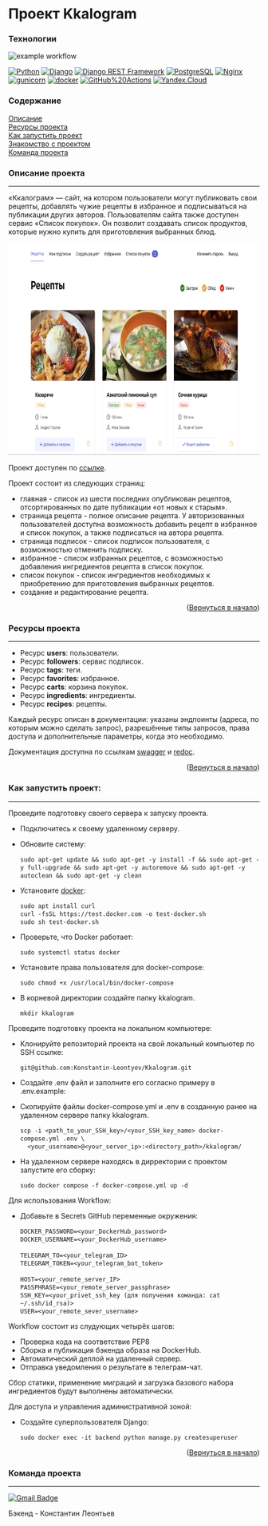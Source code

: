 # Проект Kkalogram

### Технологии
![example workflow](https://github.com/Konstantin-Leontyev/kkalogram/actions/workflows/kkalogram.yml/badge.svg)  
  
[![Python](https://img.shields.io/badge/-Python-464646?style=flat-square&logo=Python)](https://www.python.org/)
[![Django](https://img.shields.io/badge/-Django-464646?style=flat-square&logo=Django)](https://www.djangoproject.com/)
[![Django REST Framework](https://img.shields.io/badge/-Django%20REST%20Framework-464646?style=flat-square&logo=Django%20REST%20Framework)](https://www.django-rest-framework.org/)
[![PostgreSQL](https://img.shields.io/badge/-PostgreSQL-464646?style=flat-square&logo=PostgreSQL)](https://www.postgresql.org/)
[![Nginx](https://img.shields.io/badge/-NGINX-464646?style=flat-square&logo=NGINX)](https://nginx.org/ru/)
[![gunicorn](https://img.shields.io/badge/-gunicorn-464646?style=flat-square&logo=gunicorn)](https://gunicorn.org/)
[![docker](https://img.shields.io/badge/-Docker-464646?style=flat-square&logo=docker)](https://www.docker.com/)
[![GitHub%20Actions](https://img.shields.io/badge/-GitHub%20Actions-464646?style=flat-square&logo=GitHub%20actions)](https://github.com/features/actions)
[![Yandex.Cloud](https://img.shields.io/badge/-Yandex.Cloud-464646?style=flat-square&logo=Yandex.Cloud)](https://cloud.yandex.ru/)

### Содержание

[Описание](#description)  
[Ресурсы проекта](#resorces)  
[Как запустить проект](#start)  
[Знакомство с проектом](#command)  
[Команда проекта](#team)

<a name="description"><h3>Описание проекта</h3></a>
___

«Ккалограм» — сайт, на котором пользователи могут публиковать свои рецепты, добавлять чужие рецепты в избранное и подписываться на публикации других авторов. 
Пользователям сайта также доступен сервис «Список покупок». Он позволит создавать список продуктов, которые нужно купить для приготовления выбранных блюд.

<p align="center"><img height="425" src="preview.png"></p>

Проект доступен по [ссылке](https://kkalogram.ru/recipes).

Проект состоит из следующих страниц: 
* главная - список из шести последних опубликован рецептов, отсортированных по дате публикации «от новых к старым».
* страница рецепта - полное описание рецепта. У авторизованных пользователей доступна возможность добавить рецепт в избранное и список покупок, а также подписаться на автора рецепта.
* страница подписок - список подписок пользователя, с возможностью отменить подписку.
* избранное - список избранных рецептов, с возможностью добавления ингредиентов рецепта в список покупок.
* список покупок - список ингредиентов необходимых к приобретению для приготовления выбранных рецептов.
* создание и редактирование рецепта.

<p align="right">(<a href="#description">Вернуться в начало</a>)</p>

<a name="resorces"><h3>Ресурсы проекта</h3></a>
___
* Ресурс **users**: пользователи.
* Ресурс **followers**: сервис подписок.
* Ресурс **tags**: теги.
* Ресурс **favorites**: избранное.
* Ресурс **carts**: корзина покупок.
* Ресурс **ingredients**: ингредиенты.
* Ресурс **recipes**: рецепты.

Каждый ресурс описан в документации: указаны эндпоинты (адреса, по которым можно сделать запрос), разрешённые типы запросов, права доступа и дополнительные параметры, когда это необходимо.

Документация доступна по ссылкам [swagger](https://kkalogram.ru/swagger/) и [redoc](https://kkalogram.ru/redoc/).
<p align="right">(<a href="#description">Вернуться в начало</a>)</p>

<a name="start"><h3>Как запустить проект:</h3></a>
___
Проведите подготовку своего сервера к запуску проекта.

* Подключитесь к своему удаленному серверу. 

* Обновите систему:
  
  ```angular2html
  sudo apt-get update && sudo apt-get -y install -f && sudo apt-get -y full-upgrade && sudo apt-get -y autoremove && sudo apt-get -y autoclean && sudo apt-get -y clean
  ```

* Установите [docker](https://docs.docker.com/engine/install/ubuntu/#install-using-the-convenience-script):

  ```angular2html
  sudo apt install curl
  curl -fsSL https://test.docker.com -o test-docker.sh
  sudo sh test-docker.sh
  ```

* Проверьте, что Docker работает:

  ```angular2html
  sudo systemctl status docker
  ```

* Установите права пользователя для docker-compose:

  ```angular2html
  sudo chmod +x /usr/local/bin/docker-compose
  ```

* В корневой директории создайте папку kkalogram.

  ```angular2html
  mkdir kkalogram
  ```

Проведите подготовку проекта на локальном компьютере:

* Клонируйте репозиторий проекта на свой локальный компьютер по SSH ссылке:

  ```angular2html
  git@github.com:Konstantin-Leontyev/Kkalogram.git
  ```

* Создайте .env файл и заполните его согласно примеру в .env.example:

* Скопируйте файлы docker-compose.yml и .env в созданную ранее на удаленном сервере папку kkalogram.

  ```angular2html
  scp -i <path_to_your_SSH_key>/<your_SSH_key_name> docker-compose.yml .env \ 
    <your_username>@<your_server_ip>:<directory_path>/kkalogram/
  ```
  
* На удаленном сервере находясь в дирректории с проектом запустите его сборку:

  ```angular2html
  sudo docker compose -f docker-compose.yml up -d
  ```

Для использования Workflow:

* Добавьте в Secrets GitHub переменные окружения:

  ``` 
  DOCKER_PASSWORD=<your_DockerHub_password>
  DOCKER_USERNAME=<your_DockerHub_username>
  
  TELEGRAM_TO=<your_telegram_ID>
  TELEGRAM_TOKEN=<your_telegram_bot_token>
  
  HOST=<your_remote_server_IP>
  PASSPHRASE=<your_remote_server_passphrase>
  SSH_KEY=<your_privet_ssh_key (для получения команда: cat ~/.ssh/id_rsa)>
  USER=<your_remote_sever_username>
  ```

Workflow состоит из слудующих четырёх шагов:

* Проверка кода на соответствие PEP8
* Сборка и публикация бэкенда образа на DockerHub.
* Автоматический деплой на удаленный сервер.
* Отправка уведомления о результате в телеграм-чат.

Сбор статики, применение миграций и загрузка базового набора ингредиентов будут выполнены автоматически.

Для доступа и управления административной зоной:

* Создайте суперпользователя Django:

  ```angular2html
  sudo docker exec -it backend python manage.py createsuperuser
  ```

<p align="right">(<a href="#description">Вернуться в начало</a>)</p>

<a name="team"><h3>Команда проекта</h3></a>
___

[![Gmail Badge](https://img.shields.io/badge/-K.A.Leontyev@gmail.com-c14438?style=flat&logo=Gmail&logoColor=white&link=mailto:K.A.Leontyev@gmail.com)](mailto:K.A.Leontyev@gmail.com)<p align='left'>

Бэкенд - Константин Леонтьев
